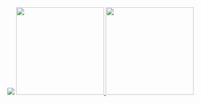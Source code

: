 <div align = "center">

<!--
    색상 목록
    보라색: 703ee5
    주황색: ff8f00
-->

<img src="https://capsule-render.vercel.app/api?type=transparent&fontColor=703ee5&text=Tyndall.log&height=150&fontSize=70&animation=fadeIn&desc=-%20Light's%20Journey%20Diary%20-&descSize=23&descAlignY=77&descAlign=51">

<a href="https://github.com/Tyndall-log">
    <img height=200 src="https://github-readme-stats-tyndall-log.vercel.app/api?username=Tyndall-log&show_icons=true&include_all_commits=true&rank_icon=github&card_width=450" />
    <img height=200 src="https://github-readme-stats-tyndall-log.vercel.app/api/top-langs/?username=Tyndall-log&layout=compact&langs_count=8" />
</a>

</div>

